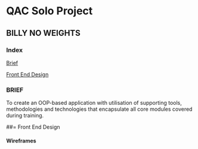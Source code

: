 # QAC Solo Project
## BILLY NO WEIGHTS

### Index
[Brief](#brief)

[Front End Design](#FE)


<a name="brief"></a>
### BRIEF
To create an OOP-based application with utilisation of supporting tools, methodologies and technologies that encapsulate all core modules covered during training.

<a name="FE"></a>
##= Front End Design
#### Wireframes
